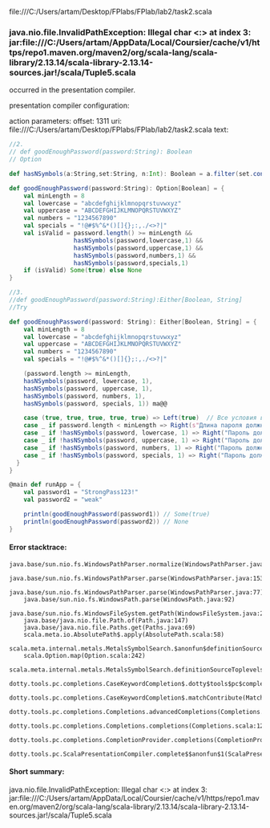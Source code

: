 file:///C:/Users/artam/Desktop/FPlabs/FPlab/lab2/task2.scala
### java.nio.file.InvalidPathException: Illegal char <:> at index 3: jar:file:///C:/Users/artam/AppData/Local/Coursier/cache/v1/https/repo1.maven.org/maven2/org/scala-lang/scala-library/2.13.14/scala-library-2.13.14-sources.jar!/scala/Tuple5.scala

occurred in the presentation compiler.

presentation compiler configuration:


action parameters:
offset: 1311
uri: file:///C:/Users/artam/Desktop/FPlabs/FPlab/lab2/task2.scala
text:
```scala
//2. 
// def goodEnoughPassword(password:String): Boolean
// Option

def hasNSymbols(a:String,set:String, n:Int): Boolean = a.filter(set.contains(_)).length() >= n

def goodEnoughPassword(password:String): Option[Boolean] = {
    val minLength = 8
    val lowercase = "abcdefghijklmnopqrstuvwxyz"
    val uppercase = "ABCDEFGHIJKLMNOPQRSTUVWXYZ"
    val numbers = "1234567890"
    val specials = "!@#$%^&*()[]{};:,./<>?|"
    val isValid = password.length() >= minLength &&
                  hasNSymbols(password,lowercase,1) &&
                  hasNSymbols(password,uppercase,1) &&
                  hasNSymbols(password,numbers,1) &&
                  hasNSymbols(password,specials,1)
    if (isValid) Some(true) else None
}

//3.
//def goodEnoughPassword(password:String):Either[Boolean, String]
//Try

def goodEnoughPassword(password: String): Either[Boolean, String] = {
    val minLength = 8
    val lowercase = "abcdefghijklmnopqrstuvwxyz"
    val uppercase = "ABCDEFGHIJKLMNOPQRSTUVWXYZ"
    val numbers = "1234567890"
    val specials = "!@#$%^&*()[]{};:,./<>?|"

    (password.length >= minLength, 
    hasNSymbols(password, lowercase, 1), 
    hasNSymbols(password, uppercase, 1), 
    hasNSymbols(password, numbers, 1), 
    hasNSymbols(password, specials, 1)) ma@@

    case (true, true, true, true, true) => Left(true)  // Все условия выполнены
    case _ if password.length < minLength => Right(s"Длина пароля должна быть не менее $minLength символов")
    case _ if !hasNSymbols(password, lowercase, 1) => Right("Пароль должен содержать хотя бы одну строчную букву")
    case _ if !hasNSymbols(password, uppercase, 1) => Right("Пароль должен содержать хотя бы одну заглавную букву")
    case _ if !hasNSymbols(password, numbers, 1) => Right("Пароль должен содержать хотя бы одну цифру")
    case _ if !hasNSymbols(password, specials, 1) => Right("Пароль должен содержать хотя бы один специальный символ")
  }
}

@main def runApp = {
    val password1 = "StrongPass123!"
    val password2 = "weak"

    println(goodEnoughPassword(password1)) // Some(true)
    println(goodEnoughPassword(password2)) // None
}
```



#### Error stacktrace:

```
java.base/sun.nio.fs.WindowsPathParser.normalize(WindowsPathParser.java:182)
	java.base/sun.nio.fs.WindowsPathParser.parse(WindowsPathParser.java:153)
	java.base/sun.nio.fs.WindowsPathParser.parse(WindowsPathParser.java:77)
	java.base/sun.nio.fs.WindowsPath.parse(WindowsPath.java:92)
	java.base/sun.nio.fs.WindowsFileSystem.getPath(WindowsFileSystem.java:232)
	java.base/java.nio.file.Path.of(Path.java:147)
	java.base/java.nio.file.Paths.get(Paths.java:69)
	scala.meta.io.AbsolutePath$.apply(AbsolutePath.scala:58)
	scala.meta.internal.metals.MetalsSymbolSearch.$anonfun$definitionSourceToplevels$2(MetalsSymbolSearch.scala:70)
	scala.Option.map(Option.scala:242)
	scala.meta.internal.metals.MetalsSymbolSearch.definitionSourceToplevels(MetalsSymbolSearch.scala:69)
	dotty.tools.pc.completions.CaseKeywordCompletion$.dotty$tools$pc$completions$CaseKeywordCompletion$$$sortSubclasses(MatchCaseCompletions.scala:342)
	dotty.tools.pc.completions.CaseKeywordCompletion$.matchContribute(MatchCaseCompletions.scala:292)
	dotty.tools.pc.completions.Completions.advancedCompletions(Completions.scala:350)
	dotty.tools.pc.completions.Completions.completions(Completions.scala:120)
	dotty.tools.pc.completions.CompletionProvider.completions(CompletionProvider.scala:90)
	dotty.tools.pc.ScalaPresentationCompiler.complete$$anonfun$1(ScalaPresentationCompiler.scala:146)
```
#### Short summary: 

java.nio.file.InvalidPathException: Illegal char <:> at index 3: jar:file:///C:/Users/artam/AppData/Local/Coursier/cache/v1/https/repo1.maven.org/maven2/org/scala-lang/scala-library/2.13.14/scala-library-2.13.14-sources.jar!/scala/Tuple5.scala